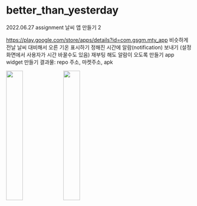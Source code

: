 # better_than_yesterday
2022.06.27 assignment
날씨 앱 만들기 2

https://play.google.com/store/apps/details?id=com.gsgm.mty_app 비슷하게
전날 날씨 대비해서 오른 기온 표시하기
정해진 시간에 알람(notification) 보내기 (설정화면에서 사용자가 시간 바꿀수도 있음)
재부팅 해도 알람이 오도록 만들기 
app widget 만들기 
결과물: repo 주소, 마켓주소, apk

<img src = "https://user-images.githubusercontent.com/65940401/190979334-9dd618eb-b5cf-4e76-ba57-2fff706d2145.png" width="30%" height="30%"> <img src = "https://user-images.githubusercontent.com/65940401/190979417-6c1fbd40-1819-4e3b-a708-e6f5e2ec6a84.png" width="30%" height="30%">
